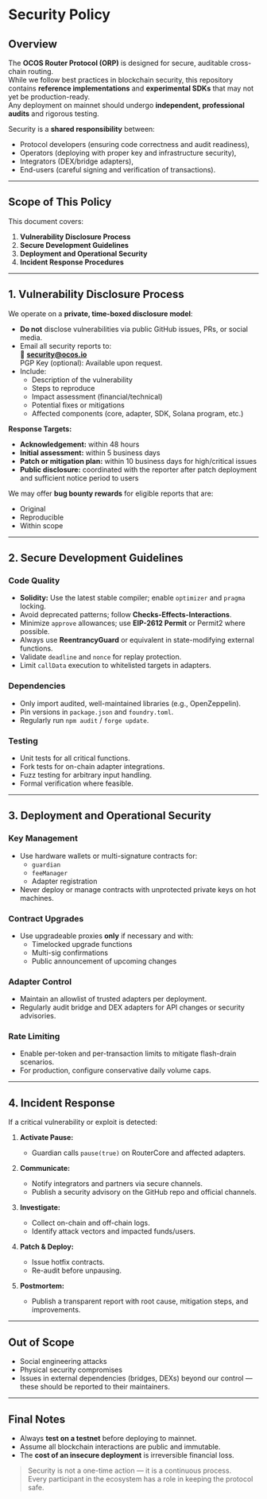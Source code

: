 # Security Policy

## Overview
The **OCOS Router Protocol (ORP)** is designed for secure, auditable cross-chain routing.  
While we follow best practices in blockchain security, this repository contains **reference implementations** and **experimental SDKs** that may not yet be production-ready.  
Any deployment on mainnet should undergo **independent, professional audits** and rigorous testing.

Security is a **shared responsibility** between:
- Protocol developers (ensuring code correctness and audit readiness),
- Operators (deploying with proper key and infrastructure security),
- Integrators (DEX/bridge adapters),
- End-users (careful signing and verification of transactions).

---

## Scope of This Policy
This document covers:
1. **Vulnerability Disclosure Process**
2. **Secure Development Guidelines**
3. **Deployment and Operational Security**
4. **Incident Response Procedures**

---

## 1. Vulnerability Disclosure Process

We operate on a **private, time-boxed disclosure model**:

- **Do not** disclose vulnerabilities via public GitHub issues, PRs, or social media.
- Email all security reports to:  
  📧 **security@ocos.io**  
  PGP Key (optional): Available upon request.
- Include:
  - Description of the vulnerability
  - Steps to reproduce
  - Impact assessment (financial/technical)
  - Potential fixes or mitigations
  - Affected components (core, adapter, SDK, Solana program, etc.)

**Response Targets:**
- **Acknowledgement:** within 48 hours
- **Initial assessment:** within 5 business days
- **Patch or mitigation plan:** within 10 business days for high/critical issues
- **Public disclosure:** coordinated with the reporter after patch deployment and sufficient notice period to users

We may offer **bug bounty rewards** for eligible reports that are:
- Original
- Reproducible
- Within scope

---

## 2. Secure Development Guidelines

### Code Quality
- **Solidity:** Use the latest stable compiler; enable `optimizer` and `pragma` locking.
- Avoid deprecated patterns; follow **Checks-Effects-Interactions**.
- Minimize `approve` allowances; use **EIP-2612 Permit** or Permit2 where possible.
- Always use **ReentrancyGuard** or equivalent in state-modifying external functions.
- Validate `deadline` and `nonce` for replay protection.
- Limit `callData` execution to whitelisted targets in adapters.

### Dependencies
- Only import audited, well-maintained libraries (e.g., OpenZeppelin).
- Pin versions in `package.json` and `foundry.toml`.
- Regularly run `npm audit` / `forge update`.

### Testing
- Unit tests for all critical functions.
- Fork tests for on-chain adapter integrations.
- Fuzz testing for arbitrary input handling.
- Formal verification where feasible.

---

## 3. Deployment and Operational Security

### Key Management
- Use hardware wallets or multi-signature contracts for:
  - `guardian`
  - `feeManager`
  - Adapter registration
- Never deploy or manage contracts with unprotected private keys on hot machines.

### Contract Upgrades
- Use upgradeable proxies **only** if necessary and with:
  - Timelocked upgrade functions
  - Multi-sig confirmations
  - Public announcement of upcoming changes

### Adapter Control
- Maintain an allowlist of trusted adapters per deployment.
- Regularly audit bridge and DEX adapters for API changes or security advisories.

### Rate Limiting
- Enable per-token and per-transaction limits to mitigate flash-drain scenarios.
- For production, configure conservative daily volume caps.

---

## 4. Incident Response

If a critical vulnerability or exploit is detected:

1. **Activate Pause:**
   - Guardian calls `pause(true)` on RouterCore and affected adapters.

2. **Communicate:**
   - Notify integrators and partners via secure channels.
   - Publish a security advisory on the GitHub repo and official channels.

3. **Investigate:**
   - Collect on-chain and off-chain logs.
   - Identify attack vectors and impacted funds/users.

4. **Patch & Deploy:**
   - Issue hotfix contracts.
   - Re-audit before unpausing.

5. **Postmortem:**
   - Publish a transparent report with root cause, mitigation steps, and improvements.

---

## Out of Scope
- Social engineering attacks
- Physical security compromises
- Issues in external dependencies (bridges, DEXs) beyond our control — these should be reported to their maintainers.

---

## Final Notes
- Always **test on a testnet** before deploying to mainnet.
- Assume all blockchain interactions are public and immutable.
- The **cost of an insecure deployment** is irreversible financial loss.

> Security is not a one-time action — it is a continuous process.  
> Every participant in the ecosystem has a role in keeping the protocol safe.
